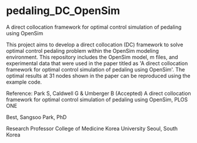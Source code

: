 # pedaling_DC_OpenSim
A direct collocation framework for optimal control simulation of pedaling using OpenSim 

This project aims to develop a direct collocation (DC) framework to solve optimal control pedaling problem within the OpenSim modeling environment. This repository includes the OpenSim model, m files, and experimental data that were used in the paper titled as 'A direct collocation framework for optimal control simulation of pedaling using OpenSim'. The optimal results at 31 nodes shown in the paper can be reproduced using the example code.

Reference: Park S, Caldwell G & Umberger B (Accepted) A direct collocation framework for optimal control simulation of pedaling using OpenSim, PLOS ONE

Best,
Sangsoo Park, PhD

Research Professor
College of Medicine
Korea University
Seoul, South Korea

